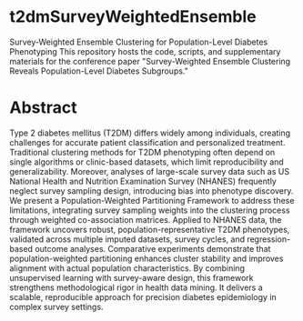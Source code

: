 # t2dmSurveyWeightedEnsemble
Survey-Weighted Ensemble Clustering for Population-Level Diabetes Phenotyping This repository hosts the code, scripts, and supplementary materials for the conference paper "Survey-Weighted Ensemble Clustering Reveals Population-Level Diabetes Subgroups."  

# Abstract
Type 2 diabetes mellitus (T2DM) differs widely among individuals, creating challenges for accurate patient
classification and personalized treatment. Traditional clustering methods for T2DM phenotyping often
depend on single algorithms or clinic-based datasets, which limit reproducibility and generalizability.
Moreover, analyses of large-scale survey data such as US National Health and Nutrition Examination Survey
(NHANES) frequently neglect survey sampling design, introducing bias into phenotype discovery. We present
a Population-Weighted Partitioning Framework to address these limitations, integrating survey sampling
weights into the clustering process through weighted co-association matrices. Applied to NHANES data, the
framework uncovers robust, population-representative T2DM phenotypes, validated across multiple imputed
datasets, survey cycles, and regression-based outcome analyses. Comparative experiments demonstrate that
population-weighted partitioning enhances cluster stability and improves alignment with actual population
characteristics. By combining unsupervised learning with survey-aware design, this framework strengthens
methodological rigor in health data mining. It delivers a scalable, reproducible approach for precision
diabetes epidemiology in complex survey settings.
